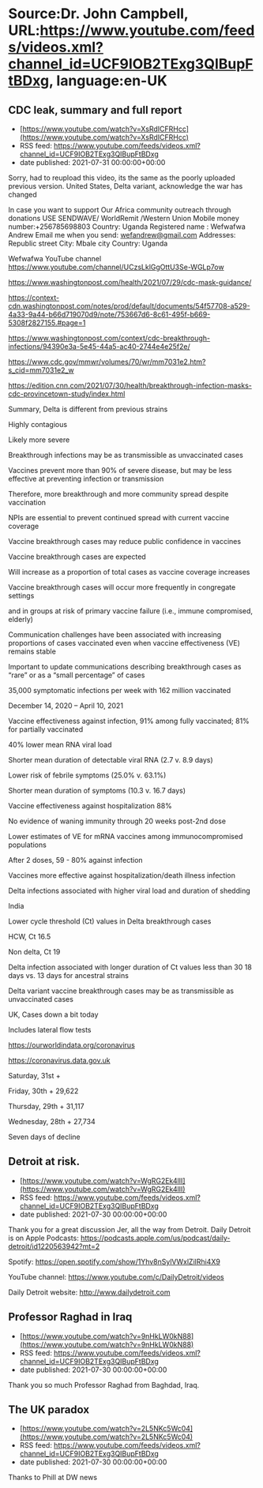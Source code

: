 # Source:Dr. John Campbell, URL:https://www.youtube.com/feeds/videos.xml?channel_id=UCF9IOB2TExg3QIBupFtBDxg, language:en-UK

## CDC leak, summary and full report
 - [https://www.youtube.com/watch?v=XsRdICFRHcc](https://www.youtube.com/watch?v=XsRdICFRHcc)
 - RSS feed: https://www.youtube.com/feeds/videos.xml?channel_id=UCF9IOB2TExg3QIBupFtBDxg
 - date published: 2021-07-31 00:00:00+00:00

Sorry, had to reupload this video, its the same as the poorly uploaded previous version. United States, Delta variant, acknowledge the war has changed

In case you want to support Our Africa community outreach through donations
USE SENDWAVE/ WorldRemit /Western Union
Mobile money number:+256785698803
Country: Uganda
Registered name : Wefwafwa Andrew
Email me when you send: wefandrew@gmail.com
Addresses: Republic street
City: Mbale city
Country: Uganda

Wefwafwa YouTube channel
https://www.youtube.com/channel/UCzsLklGgOttU3Se-WGLp7ow


https://www.washingtonpost.com/health/2021/07/29/cdc-mask-guidance/

https://context-cdn.washingtonpost.com/notes/prod/default/documents/54f57708-a529-4a33-9a44-b66d719070d9/note/753667d6-8c61-495f-b669-5308f2827155.#page=1

https://www.washingtonpost.com/context/cdc-breakthrough-infections/94390e3a-5e45-44a5-ac40-2744e4e25f2e/

https://www.cdc.gov/mmwr/volumes/70/wr/mm7031e2.htm?s_cid=mm7031e2_w

https://edition.cnn.com/2021/07/30/health/breakthrough-infection-masks-cdc-provincetown-study/index.html

Summary, Delta is different from previous strains

Highly contagious

Likely more severe

Breakthrough infections may be as transmissible as unvaccinated cases

Vaccines prevent more than 90% of severe disease, but may be less effective at preventing infection or transmission

Therefore, more breakthrough and more community spread despite vaccination

NPIs are essential to prevent continued spread with current vaccine coverage

Vaccine breakthrough cases may reduce public confidence in vaccines

Vaccine breakthrough cases are expected

Will increase as a proportion of total cases as vaccine coverage increases

Vaccine breakthrough cases will occur more frequently in congregate settings

and in groups at risk of primary vaccine failure (i.e., immune compromised, elderly)

Communication challenges have been associated with increasing proportions of cases vaccinated even when vaccine effectiveness (VE) remains stable

Important to update communications describing breakthrough cases as “rare” or as a “small percentage” of cases

35,000 symptomatic infections per week with 162 million vaccinated

December 14, 2020 – April 10, 2021

Vaccine effectiveness against infection, 91% among fully vaccinated; 81% for partially vaccinated

40% lower mean RNA viral load

Shorter mean duration of detectable viral RNA (2.7 v. 8.9 days)

Lower risk of febrile symptoms (25.0% v. 63.1%)

Shorter mean duration of symptoms (10.3 v. 16.7 days)

Vaccine effectiveness against hospitalization 88%

No evidence of waning immunity through 20 weeks post-2nd dose

Lower estimates of VE for mRNA vaccines among immunocompromised populations

After 2 doses, 59 - 80% against infection

Vaccines more effective against hospitalization/death  illness  infection

Delta infections associated with higher viral load and duration of shedding

India

Lower cycle threshold (Ct) values in Delta breakthrough cases

HCW, Ct 16.5

Non delta, Ct 19

Delta infection associated with longer duration of Ct values less than 30 18 days vs. 13 days for ancestral strains

Delta variant vaccine breakthrough cases may be as transmissible as unvaccinated cases

UK, Cases down a bit today

Includes lateral flow tests

https://ourworldindata.org/coronavirus

https://coronavirus.data.gov.uk

Saturday, 31st + 

Friday, 30th + 29,622

Thursday, 29th + 31,117

Wednesday, 28th + 27,734

Seven days of decline

## Detroit at risk.
 - [https://www.youtube.com/watch?v=WgRG2Ek4lII](https://www.youtube.com/watch?v=WgRG2Ek4lII)
 - RSS feed: https://www.youtube.com/feeds/videos.xml?channel_id=UCF9IOB2TExg3QIBupFtBDxg
 - date published: 2021-07-30 00:00:00+00:00

Thank you for a great discussion Jer, all the way from Detroit.
Daily Detroit is on Apple Podcasts: https://podcasts.apple.com/us/podcast/daily-detroit/id1220563942?mt=2

Spotify: https://open.spotify.com/show/1Yhv8nSylVWxlZilRhi4X9

YouTube channel: https://www.youtube.com/c/DailyDetroit/videos

Daily Detroit website: http://www.dailydetroit.com

## Professor Raghad in Iraq
 - [https://www.youtube.com/watch?v=9nHkLW0kN88](https://www.youtube.com/watch?v=9nHkLW0kN88)
 - RSS feed: https://www.youtube.com/feeds/videos.xml?channel_id=UCF9IOB2TExg3QIBupFtBDxg
 - date published: 2021-07-30 00:00:00+00:00

Thank you so much Professor Raghad from Baghdad, Iraq.

## The UK paradox
 - [https://www.youtube.com/watch?v=2L5NKc5Wc04](https://www.youtube.com/watch?v=2L5NKc5Wc04)
 - RSS feed: https://www.youtube.com/feeds/videos.xml?channel_id=UCF9IOB2TExg3QIBupFtBDxg
 - date published: 2021-07-30 00:00:00+00:00

Thanks to Phill at DW news

